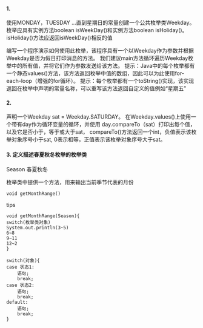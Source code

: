 #### 1.
使用MONDAY，TUESDAY ...直到星期日的常量创建一个公共枚举类Weekday。
枚举应具有实例方法boolean isWeekDay()和实例方法boolean isHoliday()。 
isHoliday()方法应返回isWeekDay()相反的值

编写一个程序演示如何使用此枚举，该程序具有一个以Weekday作为参数并根据Weekday是否为假日打印消息的方法。
我们建议main方法循环遍历Weekday枚举中的所有值，并将它们作为参数发送给该方法。
提示：Java中的每个枚举都有一个静态values()方法，该方法返回枚举中值的数组，因此可以为此使用for-each-loop（增强的for循环）。
提示：每个枚举都有一个toString()实现，该实现返回在枚举中声明的常量名称，可以重写该方法返回自定义的值例如“星期五”

#### 2.
声明一个Weekday sat = Weekday.SATURDAY。
在Weekday.values()上使用一个带有day作为循环变量的循环，并使用 day.compareTo（sat）打印出每个值，以及它是否小于，等于或大于sat，
compareTo()方法返回一个int，负值表示该枚举对象序号小于sat, 0表示相等，正值表示该枚举对象序号大于sat。


#### 3. 定义描述春夏秋冬枚举的枚举类
Season
春夏秋冬

枚举类中提供一个方法，用来输出当前季节代表的月份
```
void getMonthRange()
```

tips
```
void getMonthRange(Season){
switch(枚举类对象)
System.out.println(3~5)
6~8
9~11
12~2
}

switch(对象){
case 状态1:
    语句;
    break;
case 状态2:
    语句;
    break;
default:
    语句;
    break;
}

```

